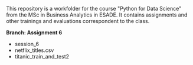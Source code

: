 This repository is a workfolder for the course "Python for Data Science" from the MSc in Business Analytics in ESADE. 
It contains assignments and other trainings and evaluations correspondent to the class.


**Branch: Assignment 6**

- session_6
- netflix_titles.csv
- titanic_train_and_test2

